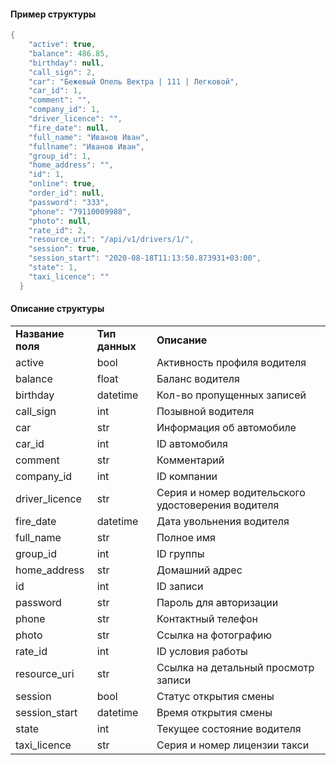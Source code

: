 #### Пример структуры

```java
{
    "active": true,
    "balance": 486.85,
    "birthday": null,
    "call_sign": 2,
    "car": "Бежевый Опель Вектра | 111 | Легковой",
    "car_id": 1,
    "comment": "",
    "company_id": 1,
    "driver_licence": "",
    "fire_date": null,
    "full_name": "Иванов Иван",
    "fullname": "Иванов Иван",
    "group_id": 1,
    "home_address": "",
    "id": 1,
    "online": true,
    "order_id": null,
    "password": "333",
    "phone": "79110009988",
    "photo": null,
    "rate_id": 2,
    "resource_uri": "/api/v1/drivers/1/",
    "session": true,
    "session_start": "2020-08-18T11:13:50.873931+03:00",
    "state": 1,
    "taxi_licence": ""
  }
```

#### Описание структуры

|     |     |     |
| --- | --- | --- |
| **Название поля** | **Тип данных** | **Описание** |
| active | bool | Активность профиля водителя |
| balance | float | Баланс водителя |
| birthday | datetime | Кол-во пропущенных записей |
| call_sign | int | Позывной водителя |
| car | str | Информация об автомобиле |
| car_id | int | ID автомобиля |
| comment | str | Комментарий |
| company_id | int | ID компании |
| driver_licence | str | Серия и номер водительского удостоверения водителя |
| fire_date | datetime | Дата увольнения водителя |
| full_name | str | Полное имя |
| group_id | int | ID группы |
| home_address | str | Домашний адрес |
| id  | int | ID записи |
| password | str | Пароль для авторизации |
| phone | str | Контактный телефон |
| photo | str | Ссылка на фотографию |
| rate_id | int | ID условия работы |
| resource_uri | str | Ссылка на детальный просмотр записи |
| session | bool | Статус открытия смены |
| session_start | datetime | Время открытия смены |
| state | int | Текущее состояние водителя |
| taxi_licence | str | Серия и номер лицензии такси |
